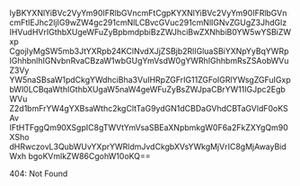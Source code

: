 IyBKYXNlYiBVc2VyYm90IFRlbGVncmFtCgpKYXNlYiBVc2VyYm90IFRlbGVn
cmFtIEJhc2ljIG9wZW4gc291cmNlLCBvcGVuc291cmNlIGNvZGUgZ3JhdGlz
IHVudHVrIGthbXUgeWFuZyBpbmdpbiBzZWJhciBwZXNhbiB0YW5wYSBiZWxp
CgojIyMgSW5mb3JtYXRpb24KClNvdXJjZSBjb2RlIGluaSBiYXNpYyBqYWRp
IGhhbnlhIGNvbnRvaCBzaW1wbGUgYmVsdW0gYWRhIGhhbmRsZSAobWVuZ3Vy
YW5naSBsaW1pdCkgYWdhciBha3VuIHRpZGFrIG11ZGFoIGRlYWsgZGFuIGxp
bWl0LCBqaWthIGthbXUgaW5naW4geWFuZyBsZWJpaCBrYW11IGJpc2EgbWVu
Z2d1bmFrYW4gYXBsaWthc2kgCltTaG9ydGN1dCBDaGVhdCBTaGVldF0oKSAv
IFtHTFggQm90XSgpIC8gTWVtYmVsaSBEaXNpbmkgW0F6a2FkZXYgQm90XSho
dHRwczovL3QubWUvYXprYWRldmJvdCkgbXVsYWkgMjVrIC8gMjAwayBidWxh
bgoKVmlkZW86CgohW10oKQ==

<!-- START GLOBAL CORPORATION -->
404: Not Found
<!-- END GLOBAL CORPORATION -->